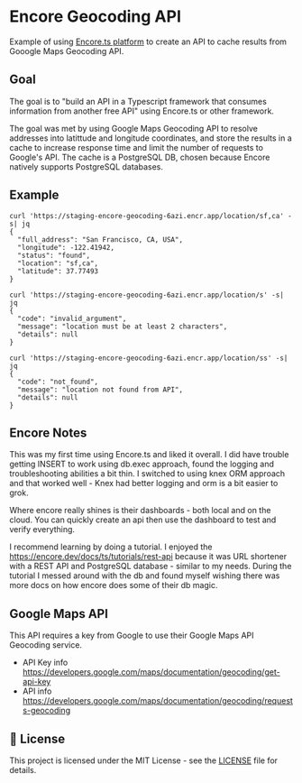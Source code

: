# Encore Geocoding API

Example of using [Encore.ts platform](https://github.com/encoredev/encore) to create an API to cache results from Gooogle Maps Geocoding API.

## Goal

The goal is to "build an API in a Typescript framework that consumes information from another free API" using Encore.ts or other framework.

The goal was met by using Google Maps Geocoding API to resolve addresses into latittude and longitude coordinates, and store the results in a cache to increase response time and limit the number of requests to Google's API. The cache is a PostgreSQL DB, chosen because Encore natively supports PostgreSQL databases.

## Example

```
curl 'https://staging-encore-geocoding-6azi.encr.app/location/sf,ca' -s| jq
{
  "full_address": "San Francisco, CA, USA",
  "longitude": -122.41942,
  "status": "found",
  "location": "sf,ca",
  "latitude": 37.77493
}

curl 'https://staging-encore-geocoding-6azi.encr.app/location/s' -s| jq
{
  "code": "invalid_argument",
  "message": "location must be at least 2 characters",
  "details": null
}

curl 'https://staging-encore-geocoding-6azi.encr.app/location/ss' -s| jq
{
  "code": "not_found",
  "message": "location not found from API",
  "details": null
}
```

## Encore Notes

This was my first time using Encore.ts and liked it overall. I did have trouble getting INSERT to work using db.exec approach, found the logging and troubleshooting abilities a bit thin. I switched to using knex ORM approach and that worked well - Knex had better logging and orm is a bit easier to grok.

Where encore really shines is their dashboards - both local and on the cloud. You can quickly create an api then use the dashboard to test and verify everything.

I recommend learning by doing a tutorial. I enjoyed the https://encore.dev/docs/ts/tutorials/rest-api because it was URL shortener with a REST API and PostgreSQL database - similar to my needs. During the tutorial I messed around with the db and found myself wishing there was more docs on how encore does some of their db magic.

## Google Maps API

This API requires a key from Google to use their Google Maps API Geocoding service.

-   API Key info https://developers.google.com/maps/documentation/geocoding/get-api-key
-   API info https://developers.google.com/maps/documentation/geocoding/requests-geocoding

## 📄 License

This project is licensed under the MIT License - see the [LICENSE](LICENSE) file for details.
